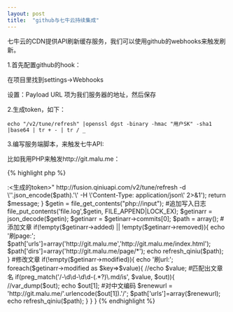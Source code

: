 ```yaml
---
layout: post
title:  "github与七牛云持续集成"
---
```


七牛云的CDN提供API刷新缓存服务，我们可以使用github的webhooks来触发刷新。

1.首先配置github的hook：

在项目里找到settings->Webhooks

设置：Payload URL 项为我们服务器的地址，然后保存

2.生成token，如下：

	echo "/v2/tune/refresh" |openssl dgst -binary -hmac "用户SK" -sha1 |base64 | tr + - | tr / _

3.编写服务端脚本，来触发七牛API:

比如我用PHP来触发http://git.malu.me：

{% highlight php %}
<?php
#七牛刷新缓存函数
function refresh_qiniu($path){
         $message = exec('curl -X POST -H "Authorization: QBox <用户AK>:<生成的token>" http://fusion.qiniuapi.com/v2/tune/refresh -d \''.json_encode($path).'\' -H \'Content-Type: application/json\' 2>&1');
         return $message;
}
$getin = file_get_contents("php://input");
#追加写入日志
file_put_contents('file.log',$getin, FILE_APPEND|LOCK_EX);
$getinarr = json_decode($getin);
$getinarr = $getinarr->commits[0];
$path = array();
#添加文章
if(!empty($getinarr->added) || !empty($getinarr->removed)){
   echo '刷page:';
   $path['urls']=array('http://git.malu.me','http://git.malu.me/index.html');
   $path['dirs']=array('http://git.malu.me/page/*');
   echo refresh_qiniu($path);
}
#修改文章
if(!empty($getinarr->modified)){
   echo '刷url:';
   foreach($getinarr->modified as $key=>$value){
      //echo $value;
      #匹配出文章名
      if(preg_match('/-\d\d-\d\d-(.*?)\.md/is', $value, $out)){
         //var_dump($out);
         echo $out[1];
         #对中文编码
         $renewurl = 'http://git.malu.me/'.urlencode($out[1]).'/';
         $path['urls']=array($renewurl);
         echo refresh_qiniu($path);
      }   
   }   
}
{% endhighlight %}








